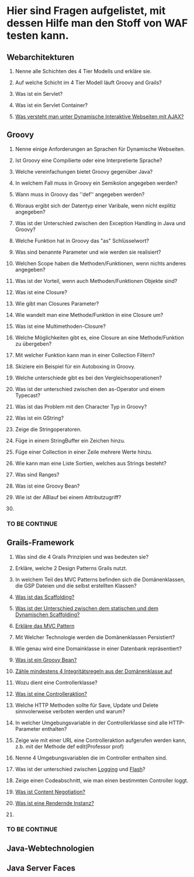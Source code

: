 # Hier sind Fragen aufgelistet, mit dessen Hilfe man den Stoff von WAF testen kann.

## Webarchitekturen

1. Nenne alle Schichten des 4 Tier Modells und erkläre sie.

2. Auf welche Schicht im 4 Tier Modell läuft Groovy and Grails?

3. Was ist ein Servlet?

4. Was ist ein Servlet Container? 

5. [Was versteht man unter Dynamische Interaktive Webseiten mit AJAX?](https://molily.de/js/ajax.html)

## Groovy

1. Nenne einige Anforderungen an Sprachen für Dynamische Webseiten.

2. Ist Groovy eine Compilierte oder eine Interpretierte Sprache?

3. Welche vereinfachungen bietet Groovy gegenüber Java?

4. In welchem Fall muss in Groovy ein Semikolon angegeben werden?

5. Wann muss in Groovy das ''def'' angegeben werden?

6. Woraus ergibt sich der Datentyp einer Varibale, wenn nicht explitiz angegeben?

7. Was ist der Unterschied zwischen den  Exception Handling in Java und Groovy?

8. Welche Funktion hat in Groovy das "as" Schlüsselwort?

9. Was sind benannte Parameter und wie werden sie realisiert?

10. Welchen Scope haben die Methoden/Funktionen, wenn nichts anderes angegeben?

11. Was ist der Vorteil, wenn auch Methoden/Funktionen Objekte sind?

12. Was ist eine Closure?

13. Wie gibt man Closures Parameter?

14. Wie wandelt man eine Methode/Funktion in eine Closure um?

15. Was ist eine Multimethoden-Closure?

16. Welche Möglichkeiten gibt es, eine Closure an eine Methode/Funktion zu übergeben?

17. Mit welcher Funktion kann man in einer Collection Filtern?

18. Skiziere ein Beispiel für ein Autoboxing in Groovy.

19. Welche unterschiede gibt es bei den Vergleichsoperationen?

20. Was ist der unterschied zwischen den as-Operator und einem Typecast?

21. Was ist das Problem mit den Character Typ in Groovy?

22. Was ist ein GString?

23. Zeige die Stringoperatoren.

24. Füge in einem StringBuffer ein Zeichen hinzu.

25. Füge einer Collection in einer Zeile mehrere Werte hinzu.

26. Wie kann man eine Liste Sortien, welches aus Strings besteht?

27.  Was sind Ranges?

28. Was ist eine Groovy Bean?

29. Wie ist der ABlauf bei einem Attributzugriff?

30. 



### TO BE CONTINUE

## Grails-Framework

1. Was sind die 4 Grails Prinzipien und was bedeuten sie?

2. Erkläre, welche 2 Design Patterns Grails nutzt. 

3. In welchem Teil des MVC Patterns befinden sich die Domänenklassen, die GSP Dateien und die selbst erstellten Klassen?

4. [Was ist das Scaffolding?](https://de.wikipedia.org/wiki/Scaffolding) 

5. [Was ist der Unterschied zwischen dem statischen und dem Dynamischen Scaffolding?](http://www.careerride.com/view/what-is-the-difference-between-static-and-dynamic-scaffolding-ruby-on-rails-2430.aspx)

6. [Erkläre das MVC Pattern](https://glossar.hs-augsburg.de/Model-View-Controller-Paradigma)

7. Mit Welcher Technologie werden die Domänenklassen Persistiert?

8. Wie genau wird eine Domainklasse in einer Datenbank repräsentiert?

9. [Was ist ein Groovy Bean?](http://mrhaki.blogspot.de/2009/08/groovy-goodness-groovybeans-simpler.html)

10. [Zähle mindestens 4 Integritätsregeln aus der Domänenklasse auf](https://docs.grails.org/latest/ref/Constraints/Usage.html)

11. Wozu dient eine Controllerklasse?

12. [Was ist eine Controlleraktion?](http://docs.grails.org/latest/guide/theWebLayer.html#understandingControllersAndActions)

13. Welche HTTP Methoden sollte für Save, Update und Delete sinnvolerweise verboten werden und warum?

14. In welcher Umgebungsvariable in der Controllerklasse sind alle HTTP-Parameter enthalten?

15. Zeige wie mit einer URL eine Controlleraktion aufgerufen werden kann, z.b. mit der Methode def edit(Professor prof)

16. Nenne 4 Umgebungsvariablen die im Controller enthalten sind.

17. Was ist der unterschied zwischen [Logging](http://docs.grails.org/3.2.1/ref/Plug-ins/logging.html) und [Flash](https://docs.grails.org/latest/ref/Controllers/flash.html)?

18. Zeige einen Codeabschnitt, wie man einen bestimmten Controller loggt.

19. [Was ist Content Negotiation?](https://de.wikipedia.org/wiki/Content_Negotiation)

20. [Was ist eine Rendernde Instanz?](https://docs.grails.org/latest/ref/Controllers/render.html)

21. 

### TO BE CONTINUE


## Java-Webtechnologien

## Java Server Faces


